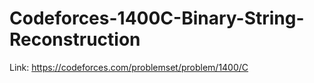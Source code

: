 # Codeforces-1400C-Binary-String-Reconstruction
Link: https://codeforces.com/problemset/problem/1400/C

